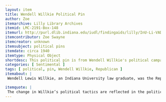 ```yaml
---
layout: item
title: Wendell Willkie Political Pin
author: Zoe
itemarchive: Lilly Library Archives
itemid: LMC-2191-Box-148
itemurl: http://purl.dlib.indiana.edu/iudl/findingaids/lilly/InU-Li-VAD1205
itemcontributor: Zoe Swayne
itemcreator: unknown
itemsubject: political pins 
itemdate: circa 1940
itemtype: Physical Object
shortdesc: This political pin is from Wendell Willkie's political campaign against Franklin D. Roosevelt in 1940. The change in Willkie’s political tactics are reflected in the political pins that were produced during his campaign.
categories: [ Sentimental ]
tags: [ political, pin, Wendell Willkie, Republican ]
itemabout: |
 Wendell Lewis Willkie, an Indiana University law graduate, was the Republican presidential nominee in the 1940 election.The pins were manufactured around the time he was campaigning. During this time, World War II was beginning to concern America and there was growth in popularity of globalism. There was a serious lack of potential candidates in the Republican party that Republican constituents were pleased with, as other potential candidates were too concerned with domestic policy instead of foreign policy. Although Willkie started as a popular choice, the enthusiam began to die down. He inadvertently presented himself as Franklin Roosevelt, but with a few adjustments. In an effort to win, he changed campaign tactics to attack Roosevelt, which worked well enough to convince Roosevelt to begin campaigning much more heavily. Ultimately, Willkie lost the presidential election to Roosevelt. [More information about Willkie's campaign is in the article "Politics in an Age of Crisis: America, and Indiana, in the Election of 1940"(https://www.jstor.org/stable/27791398?seq=1#metadata_info_tab_contents).

itemquote: |
 The change in Willkie’s political tactics are reflected in the political pins that were produced during his campaign. The popularity of the political buttons that ridiculed Roosevelt for running for a third term showed how the population received Willkie’s change in political tactics, as well as what specifically was negative about running for a third term.
---
```

